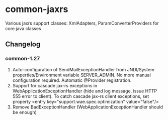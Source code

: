 # common-jaxrs
Various jaxrs support classes: XmlAdapters, ParamConverterProviders for core java classes

## Changelog

### common-1.27
1. Auto-configuration of SendMailExceptionHandler from JNDI/System properties/Environment variable SERVER_ADMIN. No more manual configuration required. Automatic @Provider registration.
2. Support for cascade jax-rs exceptions in WebApplicationExceptionHandler (hide and log message, issue HTTP 555 error to client). To catch cascade jax-rs client exceptions, set property
  &lt;entry key="support.wae.spec.optimization" value="false"/>
3. Remove BadExceptionHandler (WebApplicationExceptionHandler should be enough)
